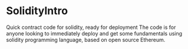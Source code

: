 # SolidityIntro
Quick contract code for solidity, ready for deployment
The code is for anyone looking to immediately deploy and get some fundamentals using solidity programming language, based on open source Ethereum.
